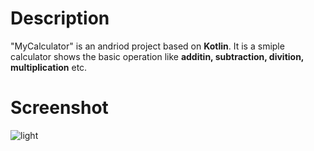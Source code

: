 # Description
"MyCalculator" is an andriod project based on __Kotlin__. 
It is a smiple calculator shows the basic operation like __additin, subtraction, divition, multiplication__ etc.

# Screenshot
![light](E:\App\picture\MyClaculator\Light_MyCalculator.jpg)
